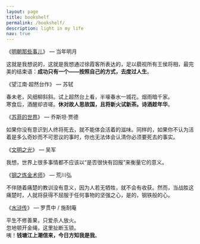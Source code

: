 ```yaml
---
layout: page
title: bookshelf
permalink: /bookshelf/
description: light in my life
nav: true
---
```


《[明朝那些事儿](https://book.douban.com/subject/3674537/)》 — 当年明月

这就是我想说的，这就是我想通过徐霞客所表达的，足以藐视所有王侯将相，最完美的结束语：**成功只有一个——按照自己的方式，去度过人生**。

《望江南·超然台作》 — 苏轼

春未老，风细柳斜斜。试上超然台上看，半壕春水一城花。烟雨暗千家。  
寒食后，酒醒却咨嗟。**休对故人思故国，且将新火试新茶。诗酒趁年华**。

《[苏菲的世界](https://book.douban.com/subject/2284311/)》 — 乔斯坦·贾德

如果你没有意识到人终将死去，就不能体会活着的滋味。同样的，如果你不认为活着是多么奇妙而不可思议的事时，你也无法体会认清你必须要死去的事实。

《[文明之光](https://book.douban.com/subject/26275177/)》 — 吴军

我想，世界上很多事情都不应该以“是否很快有回报”来衡量它的意义。

《[钢之炼金术师](https://book.douban.com/subject/1364773/)》 — 荒川弘

不伴随着痛楚的教训没有意义，因为人若无牺牲，就不会有收获。然而，当战胜这痛楚时，人就将获得不屈服于任何事物的坚强之心，是的，钢铁般的心。  

《[水浒传](https://book.douban.com/subject/1008357/)》 — 罗贯中 / 施耐庵

平生不修善果，只爱杀人放火。  
忽地顿开金绳，这里扯断玉锁。  
咦！**钱塘江上潮信来，今日方知我是我**。